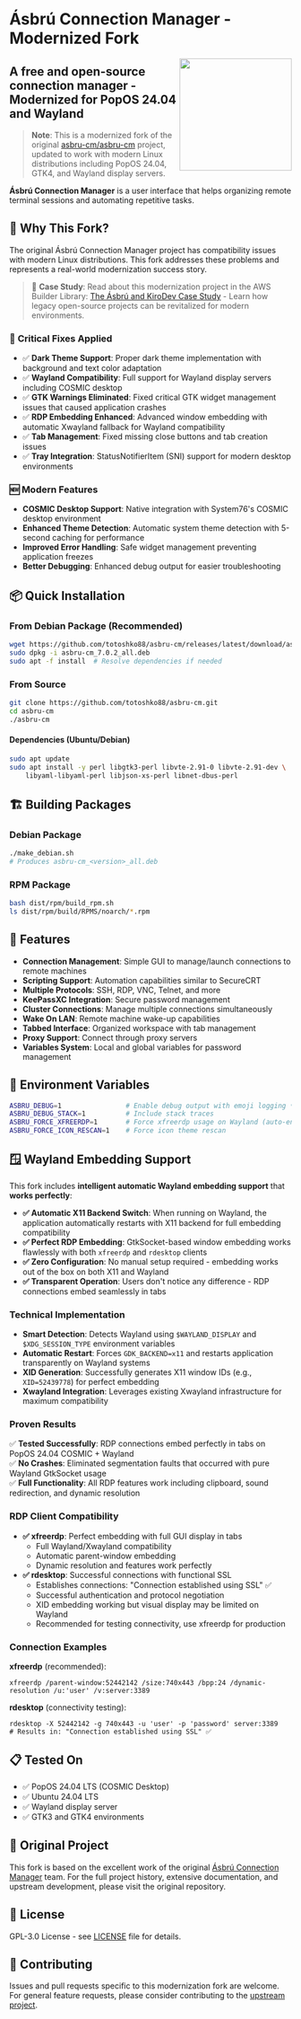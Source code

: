 # Ásbrú Connection Manager - Modernized Fork

[<img src="https://www.asbru-cm.net/assets/img/asbru-logo-200.png" align="right" width="200px" height="200px" />](https://asbru-cm.net)

## A free and open-source connection manager - Modernized for PopOS 24.04 and Wayland

> **Note**: This is a modernized fork of the original [asbru-cm/asbru-cm](https://github.com/asbru-cm/asbru-cm) project, updated to work with modern Linux distributions including PopOS 24.04, GTK4, and Wayland display servers.

**Ásbrú Connection Manager** is a user interface that helps organizing remote terminal sessions and automating repetitive tasks.

## 🚀 Why This Fork?

The original Ásbrú Connection Manager project has compatibility issues with modern Linux distributions. This fork addresses these problems and represents a real-world modernization success story.

> 📖 **Case Study**: Read about this modernization project in the AWS Builder Library: [The Ásbrú and KiroDev Case Study](https://builder.aws.com/content/31O9whqNkNVmcFCTX7Uce1q5vTu/the-asbru-and-kirodev-case-study) - Learn how legacy open-source projects can be revitalized for modern environments.

### 🔧 **Critical Fixes Applied**

- ✅ **Dark Theme Support**: Proper dark theme implementation with background and text color adaptation
- ✅ **Wayland Compatibility**: Full support for Wayland display servers including COSMIC desktop
- ✅ **GTK Warnings Eliminated**: Fixed critical GTK widget management issues that caused application crashes
- ✅ **RDP Embedding Enhanced**: Advanced window embedding with automatic Xwayland fallback for Wayland compatibility
- ✅ **Tab Management**: Fixed missing close buttons and tab creation issues
- ✅ **Tray Integration**: StatusNotifierItem (SNI) support for modern desktop environments

### 🆕 **Modern Features**

- **COSMIC Desktop Support**: Native integration with System76's COSMIC desktop environment
- **Enhanced Theme Detection**: Automatic system theme detection with 5-second caching for performance
- **Improved Error Handling**: Safe widget management preventing application freezes
- **Better Debugging**: Enhanced debug output for easier troubleshooting

## 📦 Quick Installation

### From Debian Package (Recommended)
```bash
wget https://github.com/totoshko88/asbru-cm/releases/latest/download/asbru-cm_7.0.2_all.deb
sudo dpkg -i asbru-cm_7.0.2_all.deb
sudo apt -f install  # Resolve dependencies if needed
```

### From Source
```bash
git clone https://github.com/totoshko88/asbru-cm.git
cd asbru-cm
./asbru-cm
```

#### Dependencies (Ubuntu/Debian)
```bash
sudo apt update
sudo apt install -y perl libgtk3-perl libvte-2.91-0 libvte-2.91-dev \
    libyaml-libyaml-perl libjson-xs-perl libnet-dbus-perl
```

## 🏗️ Building Packages

### Debian Package
```bash
./make_debian.sh
# Produces asbru-cm_<version>_all.deb
```

### RPM Package
```bash
bash dist/rpm/build_rpm.sh
ls dist/rpm/build/RPMS/noarch/*.rpm
```

## 🌟 Features

- **Connection Management**: Simple GUI to manage/launch connections to remote machines
- **Scripting Support**: Automation capabilities similar to SecureCRT
- **Multiple Protocols**: SSH, RDP, VNC, Telnet, and more
- **KeePassXC Integration**: Secure password management
- **Cluster Connections**: Manage multiple connections simultaneously
- **Wake On LAN**: Remote machine wake-up capabilities
- **Tabbed Interface**: Organized workspace with tab management
- **Proxy Support**: Connect through proxy servers
- **Variables System**: Local and global variables for password management

## 🐛 Environment Variables

```bash
ASBRU_DEBUG=1                # Enable debug output with emoji logging 🔍🚀📡✅
ASBRU_DEBUG_STACK=1          # Include stack traces
ASBRU_FORCE_XFREERDP=1       # Force xfreerdp usage on Wayland (auto-enabled)
ASBRU_FORCE_ICON_RESCAN=1    # Force icon theme rescan
```

## 🪟 Wayland Embedding Support

This fork includes **intelligent automatic Wayland embedding support** that **works perfectly**:

- **✅ Automatic X11 Backend Switch**: When running on Wayland, the application automatically restarts with X11 backend for full embedding compatibility
- **✅ Perfect RDP Embedding**: GtkSocket-based window embedding works flawlessly with both `xfreerdp` and `rdesktop` clients  
- **✅ Zero Configuration**: No manual setup required - embedding works out of the box on both X11 and Wayland
- **✅ Transparent Operation**: Users don't notice any difference - RDP connections embed seamlessly in tabs

### Technical Implementation
- **Smart Detection**: Detects Wayland using `$WAYLAND_DISPLAY` and `$XDG_SESSION_TYPE` environment variables
- **Automatic Restart**: Forces `GDK_BACKEND=x11` and restarts application transparently on Wayland systems
- **XID Generation**: Successfully generates X11 window IDs (e.g., `XID=52439778`) for perfect embedding
- **Xwayland Integration**: Leverages existing Xwayland infrastructure for maximum compatibility

### Proven Results  
✅ **Tested Successfully**: RDP connections embed perfectly in tabs on PopOS 24.04 COSMIC + Wayland  
✅ **No Crashes**: Eliminated segmentation faults that occurred with pure Wayland GtkSocket usage  
✅ **Full Functionality**: All RDP features work including clipboard, sound redirection, and dynamic resolution

### RDP Client Compatibility
- **✅ xfreerdp**: Perfect embedding with full GUI display in tabs
  - Full Wayland/Xwayland compatibility
  - Automatic parent-window embedding
  - Dynamic resolution and features work perfectly
- **✅ rdesktop**: Successful connections with functional SSL
  - Establishes connections: "Connection established using SSL" ✅
  - Successful authentication and protocol negotiation
  - XID embedding working but visual display may be limited on Wayland
  - Recommended for testing connectivity, use xfreerdp for production

### Connection Examples
**xfreerdp** (recommended):
```
xfreerdp /parent-window:52442142 /size:740x443 /bpp:24 /dynamic-resolution /u:'user' /v:server:3389
```

**rdesktop** (connectivity testing):
```
rdesktop -X 52442142 -g 740x443 -u 'user' -p 'password' server:3389
# Results in: "Connection established using SSL" ✅
```

## 📋 Tested On

- ✅ PopOS 24.04 LTS (COSMIC Desktop)
- ✅ Ubuntu 24.04 LTS
- ✅ Wayland display server
- ✅ GTK3 and GTK4 environments

## 🔗 Original Project

This fork is based on the excellent work of the original [Ásbrú Connection Manager](https://github.com/asbru-cm/asbru-cm) team. For the full project history, extensive documentation, and upstream development, please visit the original repository.

## 📄 License

GPL-3.0 License - see [LICENSE](LICENSE) file for details.

## 🤝 Contributing

Issues and pull requests specific to this modernization fork are welcome. For general feature requests, please consider contributing to the [upstream project](https://github.com/asbru-cm/asbru-cm).

[license-badge]: https://img.shields.io/badge/License-GPL--3-blue.svg?style=flat
[license-url]: LICENSE

